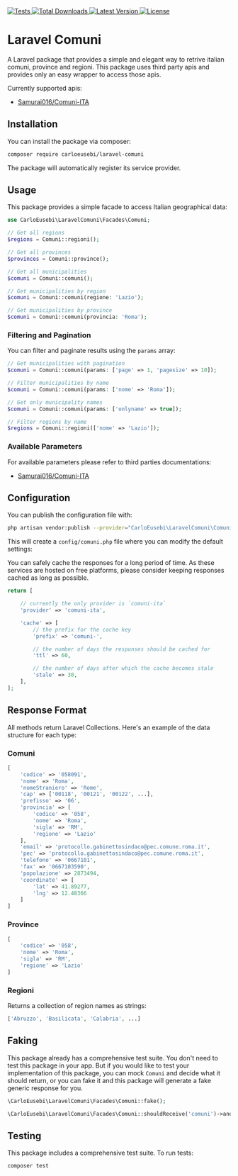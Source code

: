 <a href="https://github.com/carloeusebi/laravel-comuni/actions" target="_blank">
    <img alt="Tests" src="https://github.com/carloeusebi/laravel-comuni/actions/workflows/tests.yml/badge.svg">
</a>
<a href="https://packagist.org/packages/carloeusebi/laravel-comuni" target="_blank">
    <img alt="Total Downloads" src="https://img.shields.io/packagist/dt/carloeusebi/laravel-comuni">
</a>
<a href="https://packagist.org/packages/carloeusebi/laravel-comuni" target="_blank">
    <img alt="Latest Version" src="https://img.shields.io/packagist/v/carloeusebi/laravel-comuni">
</a>
<a href="https://packagist.org/packages/carloeusebi/laravel-comuni" target="_blank">
    <img alt="License" src="https://img.shields.io/packagist/l/carloeusebi/laravel-comuni">
</a>

# Laravel Comuni

A Laravel package that provides a simple and elegant way to retrive italian comuni, province and regioni.
This package uses third party apis and provides only an easy wrapper to access those apis.

Currently supported apis:

- [Samurai016/Comuni-ITA](https://github.com/Samurai016/Comuni-ITA)

## Installation

You can install the package via composer:

```bash
composer require carloeusebi/laravel-comuni
```

The package will automatically register its service provider.

## Usage

This package provides a simple facade to access Italian geographical data:

```php
use CarloEusebi\LaravelComuni\Facades\Comuni;

// Get all regions
$regions = Comuni::regioni();

// Get all provinces
$provinces = Comuni::province();

// Get all municipalities
$comuni = Comuni::comuni();

// Get municipalities by region
$comuni = Comuni::comuni(regione: 'Lazio');

// Get municipalities by province
$comuni = Comuni::comuni(provincia: 'Roma');
```

### Filtering and Pagination

You can filter and paginate results using the `params` array:

```php
// Get municipalities with pagination
$comuni = Comuni::comuni(params: ['page' => 1, 'pagesize' => 10]);

// Filter municipalities by name
$comuni = Comuni::comuni(params: ['nome' => 'Roma']);

// Get only municipality names
$comuni = Comuni::comuni(params: ['onlyname' => true]);

// Filter regions by name
$regions = Comuni::regioni(['nome' => 'Lazio']);
```

### Available Parameters

For available parameters please refer to third parties documentations:

- [Samurai016/Comuni-ITA](https://comuni-ita.readme.io/reference/comuni-1)

## Configuration

You can publish the configuration file with:

```bash
php artisan vendor:publish --provider="CarloEusebi\LaravelComuni\ComuniServiceProvider"
```

This will create a `config/comuni.php` file where you can modify the default settings:

You can safely cache the responses for a long period of time. As these services are hosted on free platforms, please
consider keeping responses cached as long as possible.

```php
return [

    // currently the only provider is `comuni-ita`
    'provider' => 'comuni-ita',

    'cache' => [
        // the prefix for the cache key
        'prefix' => 'comuni-',

        // the number of days the responses should be cached for
        'ttl' => 60,

        // the number of days after which the cache becomes stale
        'stale' => 30,
    ],
];
```

## Response Format

All methods return Laravel Collections. Here's an example of the data structure for each type:

### Comuni

```php
[
    'codice' => '058091',
    'nome' => 'Roma',
    'nomeStraniero' => 'Rome',
    'cap' => ['00118', '00121', '00122', ...],
    'prefisso' => '06',
    'provincia' => [
        'codice' => '058',
        'nome' => 'Roma',
        'sigla' => 'RM',
        'regione' => 'Lazio'
    ],
    'email' => 'protocollo.gabinettosindaco@pec.comune.roma.it',
    'pec' => 'protocollo.gabinettosindaco@pec.comune.roma.it',
    'telefono' => '0667101',
    'fax' => '0667103590',
    'popolazione' => 2873494,
    'coordinate' => [
        'lat' => 41.89277,
        'lng' => 12.48366
    ]
]
```

### Province

```php
[
    'codice' => '058',
    'nome' => 'Roma',
    'sigla' => 'RM',
    'regione' => 'Lazio'
]
```

### Regioni

Returns a collection of region names as strings:

```php
['Abruzzo', 'Basilicata', 'Calabria', ...]
```

## Faking

This package already has a comprehensive test suite. You don't need to test this package in your app.
But if you would like to test your implementation of this package, you can mock `Comuni` and decide what it should
return, or you can fake it and this package will generate a fake generic response for you.

```php
\CarloEusebi\LaravelComuni\Facades\Comuni::fake();

\CarloEusebi\LaravelComuni\Facades\Comuni::shouldReceive('comuni')->andReturn(collect(['Abano Terme', 'Abbadia Cerreto', 'Abbadia Lariana', 'Abbadia San Salvatore']));
```

## Testing

This package includes a comprehensive test suite. To run tests:

```bash
composer test
```
